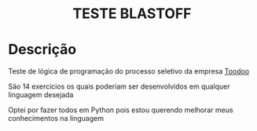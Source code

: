 <h1 align="center">TESTE BLASTOFF</h1>

# Descrição
<p>Teste de lógica de programação do processo seletivo da empresa <a href="https://www.instagram.com/toodoobr/"> Toodoo</a></p> 
<p>São 14 exercícios os quais poderiam ser desenvolvidos em qualquer linguagem desejada</p>
<p>Optei por fazer todos em Python pois estou querendo melhorar meus conhecimentos na linguagem</p>
